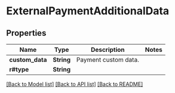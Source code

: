 # ExternalPaymentAdditionalData

## Properties

Name | Type | Description | Notes
------------ | ------------- | ------------- | -------------
**custom_data** | **String** | Payment custom data. | 
**r#type** | **String** |  | 

[[Back to Model list]](../README.md#documentation-for-models) [[Back to API list]](../README.md#documentation-for-api-endpoints) [[Back to README]](../README.md)


